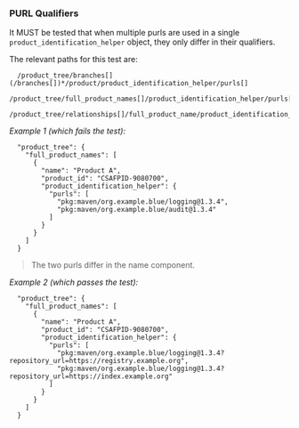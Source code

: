 ### PURL Qualifiers

It MUST be tested that when multiple purls are used in a single `product_identification_helper` object, they only
differ in their qualifiers.

The relevant paths for this test are:

```
  /product_tree/branches[](/branches[])*/product/product_identification_helper/purls[]
  /product_tree/full_product_names[]/product_identification_helper/purls[]
  /product_tree/relationships[]/full_product_name/product_identification_helper/purls[]
```

*Example 1 (which fails the test):*

```
  "product_tree": {
    "full_product_names": [
      {
        "name": "Product A",
        "product_id": "CSAFPID-9080700",
        "product_identification_helper": {
          "purls": [
            "pkg:maven/org.example.blue/logging@1.3.4",
            "pkg:maven/org.example.blue/audit@1.3.4"
          ]
        }
      }
    ]
  }
```
> The two purls differ in the name component.

*Example 2 (which passes the test):*

```
  "product_tree": {
    "full_product_names": [
      {
        "name": "Product A",
        "product_id": "CSAFPID-9080700",
        "product_identification_helper": {
          "purls": [
            "pkg:maven/org.example.blue/logging@1.3.4?repository_url=https://registry.example.org",
            "pkg:maven/org.example.blue/logging@1.3.4?repository_url=https://index.example.org"
          ]
        }
      }
    ]
  }
```
